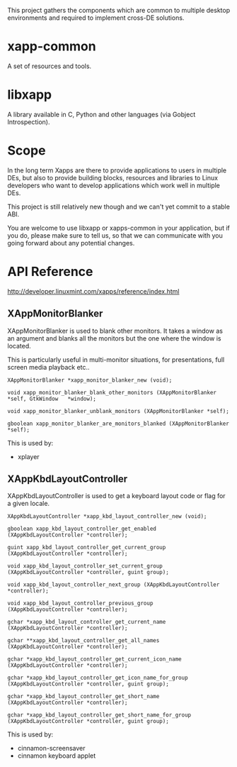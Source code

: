 This project gathers the components which are common to multiple desktop environments and required to implement cross-DE solutions.

# xapp-common

A set of resources and tools.

# libxapp

A library available in C, Python and other languages (via Gobject Introspection).

# Scope

In the long term Xapps are there to provide applications to users in multiple DEs, but also to provide building blocks, resources and libraries to Linux developers who want to develop applications which work well in multiple DEs.

This project is still relatively new though and we can't yet commit to a stable ABI.

You are welcome to use libxapp or xapps-common in your application, but if you do, please make sure to tell us, so that we can communicate with you going forward about any potential changes.

# API Reference

http://developer.linuxmint.com/xapps/reference/index.html

## XAppMonitorBlanker

XAppMonitorBlanker is used to blank other monitors. It takes a window as an argument and blanks all the monitors but the one where the window is located.

This is particularly useful in multi-monitor situations, for presentations, full screen media playback etc..

`XAppMonitorBlanker *xapp_monitor_blanker_new (void);`

`void xapp_monitor_blanker_blank_other_monitors (XAppMonitorBlanker *self, GtkWindow   *window);`

`void xapp_monitor_blanker_unblank_monitors (XAppMonitorBlanker *self);`

`gboolean xapp_monitor_blanker_are_monitors_blanked (XAppMonitorBlanker *self);`

This is used by:

- xplayer

## XAppKbdLayoutController

XAppKbdLayoutController is used to get a keyboard layout code or flag for a given locale.

`XAppKbdLayoutController *xapp_kbd_layout_controller_new (void);`

`gboolean xapp_kbd_layout_controller_get_enabled (XAppKbdLayoutController *controller);`

`guint xapp_kbd_layout_controller_get_current_group (XAppKbdLayoutController *controller);`

`void xapp_kbd_layout_controller_set_current_group (XAppKbdLayoutController *controller, guint group);`

`void xapp_kbd_layout_controller_next_group (XAppKbdLayoutController *controller);`

`void xapp_kbd_layout_controller_previous_group (XAppKbdLayoutController *controller);`

`gchar *xapp_kbd_layout_controller_get_current_name (XAppKbdLayoutController *controller);`

`gchar **xapp_kbd_layout_controller_get_all_names (XAppKbdLayoutController *controller);`

`gchar *xapp_kbd_layout_controller_get_current_icon_name (XAppKbdLayoutController *controller);`

`gchar *xapp_kbd_layout_controller_get_icon_name_for_group (XAppKbdLayoutController *controller, guint group);`

`gchar *xapp_kbd_layout_controller_get_short_name (XAppKbdLayoutController *controller);`

`gchar *xapp_kbd_layout_controller_get_short_name_for_group (XAppKbdLayoutController *controller, guint group);`

This is used by:

- cinnamon-screensaver
- cinnamon keyboard applet
